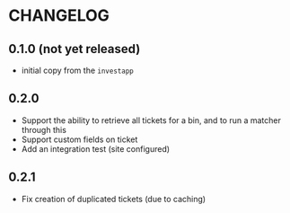 # CHANGELOG

## 0.1.0 (not yet released)

 * initial copy from the `investapp`

## 0.2.0

 * Support the ability to retrieve all tickets for a bin, and to run a matcher through this
 * Support custom fields on ticket
 * Add an integration test (site configured)

## 0.2.1

 * Fix creation of duplicated tickets (due to caching)
